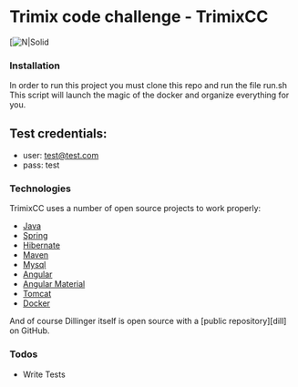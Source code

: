 # Trimix code challenge - TrimixCC

[![N|Solid](https://pbs.twimg.com/media/Bsq7YaTCUAAT3XZ.jpg)

### Installation

In order to run this project you must clone this repo and run the file run.sh
This script will launch the magic of the docker and organize everything for you.

## Test credentials:

- user: test@test.com
- pass: test

### Technologies

TrimixCC uses a number of open source projects to work properly:

* [Java]
* [Spring]
* [Hibernate]
* [Maven]
* [Mysql]
* [Angular]
* [Angular Material]
* [Tomcat]
* [Docker]

And of course Dillinger itself is open source with a [public repository][dill]
on GitHub.

### Todos

 - Write Tests

   [Java]: <https://www.java.com/es/download/faq/java8.xml>
   [Spring]: <https://spring.io/>
   [Hibernate]: <https://hibernate.org/>
   [Mysql]: <https://www.mysql.com/>
   [Angular]: <https://angular.io/>
   [Angular Material]: <https://material.angular.io/>
   [Docker]: <https://www.docker.com/>
   [Maven]: <https://maven.apache.org/>
   [Tomcat]: <http://tomcat.apache.org/>
